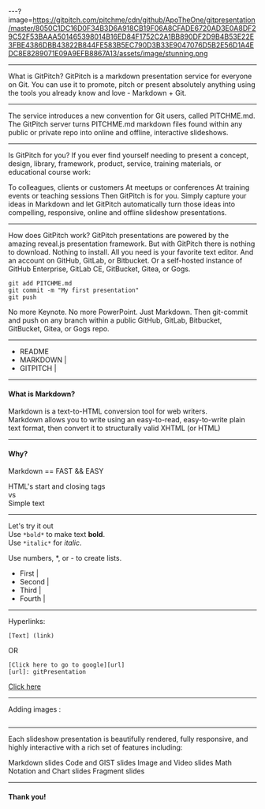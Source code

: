 ---?image=https://gitpitch.com/pitchme/cdn/github/ApoTheOne/gitpresentation/master/8050C1DC16D0F34B3D6A918CB19F06A8CFADE6720AD3E0A8DF29C52F53BAAA501465398014B16ED84F1752C2A1BB890DF2D9B4B53E22E3FBE4386DBB43822B844FE583B5EC790D3B33E9047076D5B2E56D1A4EDC8E8289071E09A9EFB8867A13/assets/image/stunning.png

---

What is GitPitch?
GitPitch is a markdown presentation service for everyone on Git. You can use it to promote, pitch or present absolutely anything using the tools you already know and love - Markdown + Git.

---
The service introduces a new convention for Git users, called PITCHME.md. The GitPitch server turns PITCHME.md markdown files found within any public or private repo into online and offline, interactive slideshows.

---
Is GitPitch for you?
If you ever find yourself needing to present a concept, design, library, framework, product, service, training materials, or educational course work:

To colleagues, clients or customers
At meetups or conferences
At training events or teaching sessions
Then GitPitch is for you. Simply capture your ideas in Markdown and let GitPitch automatically turn those ideas into compelling, responsive, online and offline slideshow presentations.

---
How does GitPitch work?
GitPitch presentations are powered by the amazing reveal.js presentation framework. But with GitPitch there is nothing to download. Nothing to install. All you need is your favorite text editor. And an account on GitHub, GitLab, or Bitbucket. Or a self-hosted instance of GitHub Enterprise, GitLab CE, GitBucket, Gitea, or Gogs.

```
git add PITCHME.md
git commit -m "My first presentation"
git push
```

No more Keynote. No more PowerPoint. Just Markdown. Then git-commit and push on any branch within a public GitHub, GitLab, Bitbucket, GitBucket, Gitea, or Gogs repo.

---

- README 
- MARKDOWN |
- GITPITCH |
---

#### What is Markdown?
Markdown is a text-to-HTML conversion tool for web writers.  
Markdown allows you to write using an easy-to-read, easy-to-write plain text format, then convert it to structurally valid XHTML (or HTML)

---

#### Why?

Markdown == FAST && EASY

HTML's start and closing tags  
 vs  
Simple text

---
Let's try it out  
Use ```*bold*``` to make text **bold**.  
Use ```*italic*``` for *italic*.

Use numbers, *, or - to create lists.
* First |
* Second |
* Third |
* Fourth |

---

Hyperlinks:
```
[Text] (link)
```
OR
```
[Click here to go to google][url]
[url]: gitPresentation
```
[Click here][g]

[g]: README.md
---
Adding images :  
```---?image=url
```

---

Each slideshow presentation is beautifully rendered, fully responsive, and highly interactive with a rich set of features including:

Markdown slides
Code and GIST slides
Image and Video slides
Math Notation and Chart slides
Fragment slides

---

#### Thank you!
